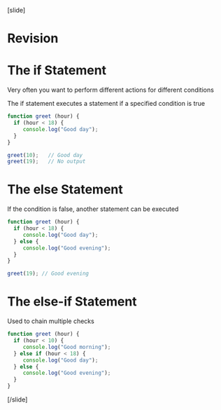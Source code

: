 [slide]
# Revision

# The if Statement
Very often you want to perform different actions for different conditions

The if statement executes a statement if a specified condition is true

```js
function greet (hour) {
  if (hour < 18) {
     console.log("Good day");
  }
}

greet(10);   // Good day
greet(19);   // No output
```

# The else Statement
If the condition is false, another statement can be executed

```js
function greet (hour) {
  if (hour < 18) {
     console.log("Good day");
  } else {
     console.log("Good evening");
  }
}

greet(19); // Good evening
```

# The else-if Statement
Used to chain multiple checks

```js
function greet (hour) {
  if (hour < 10) {
     console.log("Good morning");
  } else if (hour < 18) {
     console.log("Good day");
  } else {
     console.log("Good evening");
  }
}
```
[/slide]